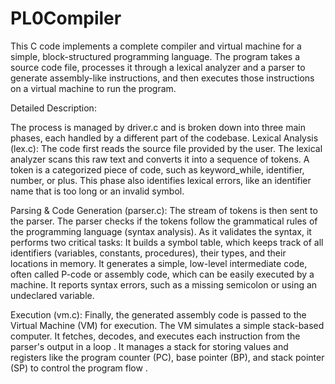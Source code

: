 # PL0Compiler
This C code implements a complete compiler and virtual machine for a simple, block-structured programming language. The program takes a source code file, processes it through a lexical analyzer and a parser to generate assembly-like instructions, and then executes those instructions on a virtual machine to run the program.

Detailed Description:

The process is managed by driver.c and is broken down into three main phases, each handled by a different part of the codebase. Lexical Analysis (lex.c): The code first reads the source file provided by the user. The lexical analyzer scans this raw text and converts it into a sequence of tokens. A token is a categorized piece of code, such as keyword_while, identifier, number, or plus. This phase also identifies lexical errors, like an identifier name that is too long or an invalid symbol.

Parsing & Code Generation (parser.c): The stream of tokens is then sent to the parser. The parser checks if the tokens follow the grammatical rules of the programming language (syntax analysis). As it validates the syntax, it performs two critical tasks: It builds a symbol table, which keeps track of all identifiers (variables, constants, procedures), their types, and their locations in memory. It generates a simple, low-level intermediate code, often called P-code or assembly code, which can be easily executed by a machine. It reports syntax errors, such as a missing semicolon or using an undeclared variable.

Execution (vm.c): Finally, the generated assembly code is passed to the Virtual Machine (VM) for execution. The VM simulates a simple stack-based computer. It fetches, decodes, and executes each instruction from the parser's output in a loop . It manages a stack for storing values and registers like the program counter (PC), base pointer (BP), and stack pointer (SP) to control the program flow .

